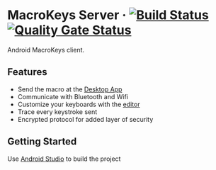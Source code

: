 # MacroKeys Server &middot; [![Build Status](https://travis-ci.org/SimoneCorazza/MacroKeysAndroid.svg?branch=master)](https://travis-ci.org/SimoneCorazza/MacroKeysAndroid) [![Quality Gate Status](https://sonarcloud.io/api/project_badges/measure?project=MacroKeysAndroid&metric=alert_status)](https://sonarcloud.io/dashboard?id=MacroKeysAndroid)

Android MacroKeys client.

## Features

- Send the macro at the [Desktop App](https://github.com/SimoneCorazza/MacroKeysServer)
- Communicate with Bluetooth and Wifi
- Customize your keyboards with the [editor](https://github.com/SimoneCorazza/MacroKeysEditor)
- Trace every keystroke sent
- Encrypted protocol for added layer of security

## Getting Started

Use [Android Studio](https://developer.android.com/studio) to build the project
